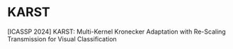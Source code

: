 # KARST
[ICASSP 2024] KARST: Multi-Kernel Kronecker Adaptation with Re-Scaling Transmission for Visual Classification
